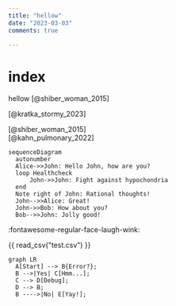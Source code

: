 ```yaml
---
title: "hellow"
date: "2023-03-03"
comments: true

---
```


# index

hellow [@shiber_woman_2015]

[@kratka_stormy_2023]

[@shiber_woman_2015]  
[@kahn_pulmonary_2022]


``` mermaid
sequenceDiagram
  autonumber
  Alice->>John: Hello John, how are you?
  loop Healthcheck
      John->>John: Fight against hypochondria
  end
  Note right of John: Rational thoughts!
  John-->>Alice: Great!
  John->>Bob: How about you?
  Bob-->>John: Jolly good!
```
:fontawesome-regular-face-laugh-wink:

{{ read_csv("test.csv") }}

``` mermaid
graph LR
  A[Start] --> B{Error?};
  B -->|Yes| C[Hmm...];
  C --> D[Debug];
  D --> B;
  B ---->|No| E[Yay!];
```
